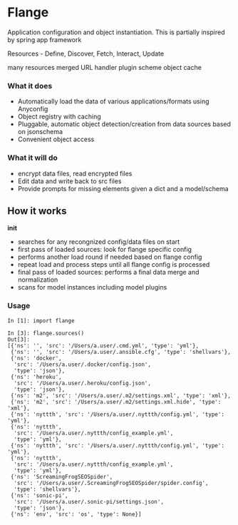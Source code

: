 # Flange 

Application configuration and object instantiation. This is partially inspired by spring app framework

Resources - Define, Discover, Fetch, Interact, Update 

many resources merged 
URL handler plugin scheme
object cache


### What it does
- Automatically load the data of various applications/formats using Anyconfig
- Object registry with caching
- Pluggable, automatic object detection/creation from data sources based on jsonschema
- Convenient object access 

### What it will do
- encrypt data files, read encrypted files 
- Edit data and write back to src files 
- Provide prompts for missing elements given a dict and a model/schema


## How it works

**init**
- searches for any recongnized config/data files on start
- first pass of loaded sources: look for flange specific config
- performs another load round if needed based on flange config
- repeat load and process steps until all flange config is processed
- final pass of loaded sources: performs a final data merge and normalization
- scans for model instances including model plugins

### Usage

```
In [1]: import flange

In [3]: flange.sources()
Out[3]: 
[{'ns': '', 'src': '/Users/a.user/.cmd.yml', 'type': 'yml'},
 {'ns': '', 'src': '/Users/a.user/.ansible.cfg', 'type': 'shellvars'},
 {'ns': 'docker',
  'src': '/Users/a.user/.docker/config.json',
  'type': 'json'},
 {'ns': 'heroku',
  'src': '/Users/a.user/.heroku/config.json',
  'type': 'json'},
 {'ns': 'm2', 'src': '/Users/a.user/.m2/settings.xml', 'type': 'xml'},
 {'ns': 'm2', 'src': '/Users/a.user/.m2/settings.xml.hide', 'type': 'xml'},
 {'ns': 'nyttth', 'src': '/Users/a.user/.nyttth/config.yml', 'type': 'yml'},
 {'ns': 'nyttth',
  'src': '/Users/a.user/.nyttth/config_example.yml',
  'type': 'yml'},
 {'ns': 'nyttth', 'src': '/Users/a.user/.nyttth/config.yml', 'type': 'yml'},
 {'ns': 'nyttth',
  'src': '/Users/a.user/.nyttth/config_example.yml',
  'type': 'yml'},
 {'ns': 'ScreamingFrogSEOSpider',
  'src': '/Users/a.user/.ScreamingFrogSEOSpider/spider.config',
  'type': 'shellvars'},
 {'ns': 'sonic-pi',
  'src': '/Users/a.user/.sonic-pi/settings.json',
  'type': 'json'},
 {'ns': 'env', 'src': 'os', 'type': None}]
```